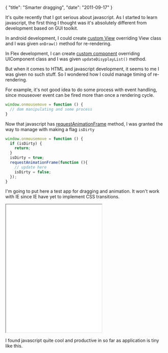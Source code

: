 {
  "title": "Smarter dragging",
  "date": "2011-09-17"
}


It's quite recently that I got serious about javascript.
As I started to learn javascript, the first thing I thought was it's absolutely different from development based on GUI toolkit.


In android development, I could create [custom View](http://developer.android.com/guide/topics/ui/custom-components.html) overriding View class and I was given    `onDraw()` method for re-rendering.

In Flex development, I can create [custom component](http://help.adobe.com/en_US/flex/using/WS460ee381960520ad-2811830c121e9107ecb-7ff9.html) overriding UIComponent class and I was given `updateDisyplayList()` method.

But when it comes to HTML and javascript development, it seems to me I was given no such stuff. So I wondered how I could manage timing of re-rendering.

For example, it's not good idea to do some process with event handling, since mouseover event can be fired more than once a rendering cycle. 

```javascript
window.onmousemove = function () {
  // dom manipulating and some process
}
```

Now that javascript has [requestAnimationFrame](https://developer.mozilla.org/en/DOM/window.mozRequestAnimationFrame) method, I was granted the way to manage  with making a flag `isDirty`

```javascript
window.onmousemove = function () {
  if (isDirty) {
    return;
  }
  isDirty = true;
  requestAnimationFrame(function (){
    // update here
    isDirty = false;
  });
}
```

I'm going to put here a test app for dragging and animation. It won't work with IE since IE have yet to implement CSS transitions.

<iframe src="/demo/drag-demo.html" id='iframe' scrolling="no" style="height: 400px" ></iframe>

I found javascript quite cool and productive in so far as application is tiny like this.

